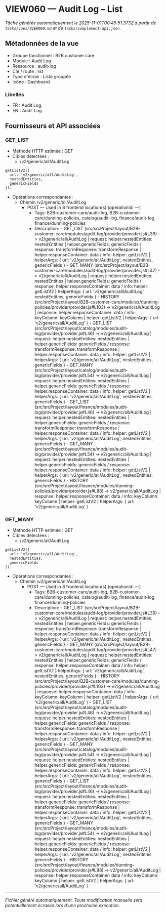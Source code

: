 # VIEW060 — Audit Log – List

_Tâche générée automatiquement le 2025-11-01T00:49:51.373Z à partir de `tasks/vues/VIEW060.md` et de `tasks/complement-api.json`._

## Métadonnées de la vue

- Groupe fonctionnel : B2B customer care
- Module : Audit Log
- Ressource : audit-log
- Clé / route : list
- Type d'écran : Liste groupée
- Icône : Dashboard

### Libellés
- FR : Audit Log.
- EN : Audit Log.

## Fournisseurs et API associées

### GET_LIST

- Méthode HTTP estimée : GET
- Cibles détectées :
  - /v2/generic/all/AuditLog

```text
getListV2({
  url: 'v2/generic/all/AuditLog',
  nestedEntities,
  genericFields
}).
```

- Opérations correspondantes :
  - Chemin /v2/generic/all/AuditLog
    - POST — Used in 8 frontend location(s) (operationId: —)
      - Tags: B2B-customer-care/audit-log, B2B-customer-care/dunning-policies, catalog/audit-log, finance/audit-log, finance/dunning-policies
      - Description: - GET_LIST (src/srcProject/layout/B2B-customer-care/modules/audit-log/provider/provider.js#L39) -> v2/generic/all/AuditLog | request: helper.nestedEntities: nestedEntities | helper.genericFields: genericFields / response: transformResponse: transformResponse | helper.responseContainer: data / info: helper: getListV2 | helperArgs: { url: 'v2/generic/all/AuditLog', nestedEntities, genericFields } - GET_MANY (src/srcProject/layout/B2B-customer-care/modules/audit-log/provider/provider.js#L47) -> v2/generic/all/AuditLog | request: helper.nestedEntities: nestedEntities | helper.genericFields: genericFields / response: helper.responseContainer: data / info: helper: getListV2 | helperArgs: { url: 'v2/generic/all/AuditLog', nestedEntities, genericFields } - HISTORY (src/srcProject/layout/B2B-customer-care/modules/dunning-policies/provider/provider.js#L103) -> v2/generic/all/AuditLog | response: helper.responseContainer: data / info: keyColumn: keyColumn | helper: getListV2 | helperArgs: { url: 'v2/generic/all/AuditLog' } - GET_LIST (src/srcProject/layout/catalog/modules/audit-log/provider/provider.js#L46) -> v2/generic/all/AuditLog | request: helper.nestedEntities: nestedEntities | helper.genericFields: genericFields / response: transformResponse: transformResponse | helper.responseContainer: data / info: helper: getListV2 | helperArgs: { url: 'v2/generic/all/AuditLog', nestedEntities, genericFields } - GET_MANY (src/srcProject/layout/catalog/modules/audit-log/provider/provider.js#L54) -> v2/generic/all/AuditLog | request: helper.nestedEntities: nestedEntities | helper.genericFields: genericFields / response: helper.responseContainer: data / info: helper: getListV2 | helperArgs: { url: 'v2/generic/all/AuditLog', nestedEntities, genericFields } - GET_LIST (src/srcProject/layout/finance/modules/audit-log/provider/provider.js#L46) -> v2/generic/all/AuditLog | request: helper.nestedEntities: nestedEntities | helper.genericFields: genericFields / response: transformResponse: transformResponse | helper.responseContainer: data / info: helper: getListV2 | helperArgs: { url: 'v2/generic/all/AuditLog', nestedEntities, genericFields } - GET_MANY (src/srcProject/layout/finance/modules/audit-log/provider/provider.js#L54) -> v2/generic/all/AuditLog | request: helper.nestedEntities: nestedEntities | helper.genericFields: genericFields / response: helper.responseContainer: data / info: helper: getListV2 | helperArgs: { url: 'v2/generic/all/AuditLog', nestedEntities, genericFields } - HISTORY (src/srcProject/layout/finance/modules/dunning-policies/provider/provider.js#L88) -> v2/generic/all/AuditLog | response: helper.responseContainer: data / info: keyColumn: keyColumn | helper: getListV2 | helperArgs: { url: 'v2/generic/all/AuditLog' }

### GET_MANY

- Méthode HTTP estimée : GET
- Cibles détectées :
  - /v2/generic/all/AuditLog

```text
getListV2({
  url: 'v2/generic/all/AuditLog',
  nestedEntities,
  genericFields
}).
```

- Opérations correspondantes :
  - Chemin /v2/generic/all/AuditLog
    - POST — Used in 8 frontend location(s) (operationId: —)
      - Tags: B2B-customer-care/audit-log, B2B-customer-care/dunning-policies, catalog/audit-log, finance/audit-log, finance/dunning-policies
      - Description: - GET_LIST (src/srcProject/layout/B2B-customer-care/modules/audit-log/provider/provider.js#L39) -> v2/generic/all/AuditLog | request: helper.nestedEntities: nestedEntities | helper.genericFields: genericFields / response: transformResponse: transformResponse | helper.responseContainer: data / info: helper: getListV2 | helperArgs: { url: 'v2/generic/all/AuditLog', nestedEntities, genericFields } - GET_MANY (src/srcProject/layout/B2B-customer-care/modules/audit-log/provider/provider.js#L47) -> v2/generic/all/AuditLog | request: helper.nestedEntities: nestedEntities | helper.genericFields: genericFields / response: helper.responseContainer: data / info: helper: getListV2 | helperArgs: { url: 'v2/generic/all/AuditLog', nestedEntities, genericFields } - HISTORY (src/srcProject/layout/B2B-customer-care/modules/dunning-policies/provider/provider.js#L103) -> v2/generic/all/AuditLog | response: helper.responseContainer: data / info: keyColumn: keyColumn | helper: getListV2 | helperArgs: { url: 'v2/generic/all/AuditLog' } - GET_LIST (src/srcProject/layout/catalog/modules/audit-log/provider/provider.js#L46) -> v2/generic/all/AuditLog | request: helper.nestedEntities: nestedEntities | helper.genericFields: genericFields / response: transformResponse: transformResponse | helper.responseContainer: data / info: helper: getListV2 | helperArgs: { url: 'v2/generic/all/AuditLog', nestedEntities, genericFields } - GET_MANY (src/srcProject/layout/catalog/modules/audit-log/provider/provider.js#L54) -> v2/generic/all/AuditLog | request: helper.nestedEntities: nestedEntities | helper.genericFields: genericFields / response: helper.responseContainer: data / info: helper: getListV2 | helperArgs: { url: 'v2/generic/all/AuditLog', nestedEntities, genericFields } - GET_LIST (src/srcProject/layout/finance/modules/audit-log/provider/provider.js#L46) -> v2/generic/all/AuditLog | request: helper.nestedEntities: nestedEntities | helper.genericFields: genericFields / response: transformResponse: transformResponse | helper.responseContainer: data / info: helper: getListV2 | helperArgs: { url: 'v2/generic/all/AuditLog', nestedEntities, genericFields } - GET_MANY (src/srcProject/layout/finance/modules/audit-log/provider/provider.js#L54) -> v2/generic/all/AuditLog | request: helper.nestedEntities: nestedEntities | helper.genericFields: genericFields / response: helper.responseContainer: data / info: helper: getListV2 | helperArgs: { url: 'v2/generic/all/AuditLog', nestedEntities, genericFields } - HISTORY (src/srcProject/layout/finance/modules/dunning-policies/provider/provider.js#L88) -> v2/generic/all/AuditLog | response: helper.responseContainer: data / info: keyColumn: keyColumn | helper: getListV2 | helperArgs: { url: 'v2/generic/all/AuditLog' }

---

_Fichier généré automatiquement. Toute modification manuelle sera potentiellement écrasée lors d'une prochaine exécution._
